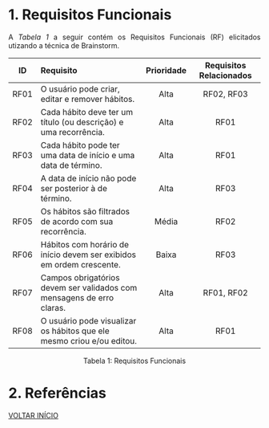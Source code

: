 # 1. Requisitos Funcionais

<p align="justify">A <i>Tabela 1</i> a seguir contém os Requisitos Funcionais (RF) elicitados utizando a técnica de Brainstorm.</p>

| ID   |                                 Requisito                            | Prioridade | Requisitos Relacionados |
| :--: | :--------------------------------------------------------------------| :--------: | :---------------------: |
| RF01 | O usuário pode criar, editar e remover hábitos.                      | Alta       | RF02, RF03              |
| RF02 | Cada hábito deve ter um título (ou descrição) e uma recorrência.     | Alta       | RF01                    |
| RF03 | Cada hábito pode ter uma data de início e uma data de término.       | Alta       | RF01                    |
| RF04 | A data de início não pode ser posterior à de término.                | Alta       | RF03                    |
| RF05 | Os hábitos são filtrados de acordo com sua recorrência.              | Média      | RF02                    |
| RF06 | Hábitos com horário de início devem ser exibidos em ordem crescente. | Baixa      | RF03                    |
| RF07 | Campos obrigatórios devem ser validados com mensagens de erro claras.| Alta       | RF01, RF02              |
| RF08 | O usuário pode visualizar os hábitos que ele mesmo criou e/ou editou.| Alta       | RF01                    |

<div style="text-align: center">
<p>Tabela 1: Requisitos Funcionais</p>
</div>

# 2. Referências

<a href="../README.md">VOLTAR INÍCIO</a>
